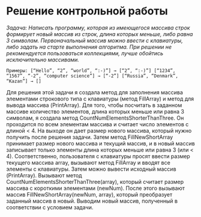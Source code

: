 # Решение контрольной работы
*Задача: Написать программу, которая из имеющегося массива строк формирует новый массив из строк, длина которых меньше, либо равна 3 символам. Первоначальный массив можно ввести с клавиатуры, либо задать на старте выполнения алгоритма. При решении не рекомендуется пользоваться коллекциями, лучше обойтись исключительно массивами.*

`Примеры:
[“Hello”, “2”, “world”, “:-)”] → [“2”, “:-)”]
[“1234”, “1567”, “-2”, “computer science”] → [“-2”]
[“Russia”, “Denmark”, “Kazan”] → []`

Для решения этой задачи я создала метод для заполнения массива элементами строкового типа с клавиатуры (метод FillArray) и метод для вывода массива (PrintArray).
Для того, чтобы посчитать в заданном массиве количество элементов, длина которых меньше или равна 3 символам, я создала метод CountNumElementsShorterThanThree. Он проходится по всем элементам массива и считает число элементов с длиной < 4. На выходе он дает размер нового массива, который нужно получить после решения задачи. Затем метод FillNewShortArray принимает размер нового массива и текущий массив, и в новый массив записывает только элементы длина которых меньше или равна 3 (или < 4).
Соответственно, пользователя с клавиатуры просят ввести размер текущего массива array, вызывают метод FillArray и вводят все элементы с клавиатуры. Затем можно вывести исходный массив (PrintArray). Вызывают метод CountNumElementsShorterThanThree(array), который считает размер массива с короткими элементами (newNum). После этого вызывают массив FillNewShortArray(newNum, array), который преобразует заданный массив в новый. Выводим новый массив, полученный в соответствии с условием задачи.